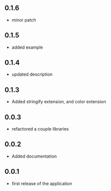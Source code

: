 ## 0.1.6
* minor patch

## 0.1.5
* added example

## 0.1.4
* updated description

## 0.1.3
* Added stringify extension, and color extension

## 0.0.3
* refactored a couple libraries

## 0.0.2

* Added documentation

## 0.0.1

* first release of the application
